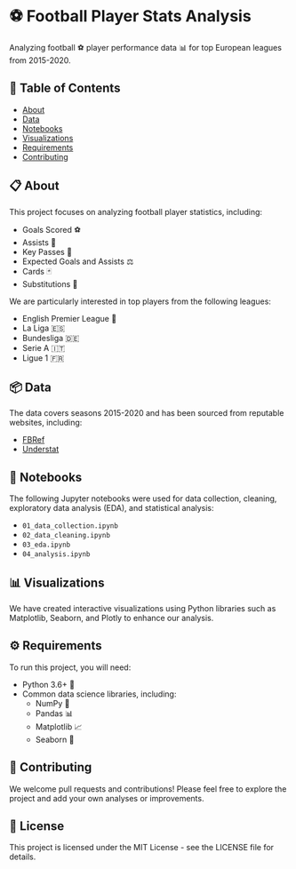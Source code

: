 # ⚽ Football Player Stats Analysis 

Analyzing football ⚽ player performance data 📊 for top European leagues from 2015-2020.

## 📄 Table of Contents

- [About](#about)
- [Data](#data)
- [Notebooks](#notebooks)
- [Visualizations](#visualizations)
- [Requirements](#requirements)
- [Contributing](#contributing)

## 📋 About

This project focuses on analyzing football player statistics, including:

- Goals Scored ⚽
- Assists 🎯
- Key Passes 🔑
- Expected Goals and Assists ⚖️
- Cards 🃏
- Substitutions 🔄

We are particularly interested in top players from the following leagues:

- English Premier League 🏴󠁧󠁢󠁥󠁮󠁧󠁿
- La Liga 🇪🇸
- Bundesliga 🇩🇪
- Serie A 🇮🇹
- Ligue 1 🇫🇷

## 📦 Data

The data covers seasons 2015-2020 and has been sourced from reputable websites, including:

- [FBRef](https://fbref.com/)
- [Understat](https://understat.com/)

## 📓 Notebooks

The following Jupyter notebooks were used for data collection, cleaning, exploratory data analysis (EDA), and statistical analysis:

- `01_data_collection.ipynb`
- `02_data_cleaning.ipynb` 
- `03_eda.ipynb`
- `04_analysis.ipynb`

## 📊 Visualizations 

We have created interactive visualizations using Python libraries such as Matplotlib, Seaborn, and Plotly to enhance our analysis.

## ⚙️ Requirements

To run this project, you will need:

- Python 3.6+ 🐍
- Common data science libraries, including:
  - NumPy 📏
  - Pandas 📊
  - Matplotlib 📈
  - Seaborn 🌈

## 🤝 Contributing

We welcome pull requests and contributions! Please feel free to explore the project and add your own analyses or improvements.

## 📜 License
This project is licensed under the MIT License - see the LICENSE file for details.
